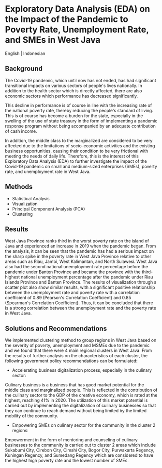 # Exploratory Data Analysis (EDA) on the Impact of the Pandemic to Poverty Rate, Unemployment Rate, and SMEs in West Java
English | Indonesian
## Background

The Covid-19 pandemic, which until now has not ended, has had significant transitional impacts on various sectors of people's lives nationally. In addition to the health sector which is directly affected, there are also economic sectors which performance has decreased significantly.

This decline in performance is of course in line with the increasing rate of the national poverty rate, thereby reducing the people's standard of living. This is of course has become a burden for the state, especially in the swelling of the use of state treasury in the form of implementing a pandemic response program without being accompanied by an adequate contribution of cash income.

In addition, the middle class to the marginalized are considered to be very affected due to the limitations of socio-economic activities and the existing business opportunities, causing their condition to be very frictional with meeting the needs of daily life. Therefore, this is the interest of this Exploratory Data Analysis (EDA) to further investigate the impact of the Covid-19 pandemic on small and medium-sized enterprises (SMEs), poverty rate, and unemployment rate in West Java.

## Methods

- Statistical Analysis
- Visualization
- Principal Component Analysis (PCA)
- Clustering

## Results

West Java Province ranks third in the worst poverty rate on the island of Java and experienced an increase in 2019 when the pandemic began. From the analysis, it can be seen that the pandemic has had a serious impact on the sharp spike in the poverty rate in West Java Province relative to other areas such as Riau, Jambi, West Kalimantan, and North Sulawesi. West Java also had the second national unemployment rate percentage before the pandemic under Banten Province and became the province with the third-highest national unemployment percentage after the pandemic under Riau Islands Province and Banten Province. The results of visualization through a scatter plot also show similar results, with a significant positive relationship between the unemployment rate and poverty rate with a correlation coefficient of 0.89 (Pearson's Correlation Coefficient) and 0.85 (Spearman's Correlation Coefficient). Thus, it can be concluded that there is a strong correlation between the unemployment rate and the poverty rate in West Java.

## Solutions and Recommendations

We implemented clustering method to group regions in West Java based on the severity of poverty, unemployment and MSMEs due to the pandemic and we found that there were 4 main regional clusters in West Java. From the results of further analysis on the characteristics of each cluster, the following government policy recommendations can be formulated:

- Accelerating business digitalization process, especially in the culinary sector: 

Culinary business is a business that has good market potential for the middle class and marginalized people. This is reflected in the contribution of the culinary sector to the GDP of the creative economy, which is rated at the highest, reaching 41% in 2020. The utilization of this market potential is carried out by implementing the digitalization of culinary businesses so that they can continue to reach demand without being limited by the limited mobility of the community.

- Empowering SMEs on culinary sector for the community in the cluster 2 regions: 

Empowerment in the form of mentoring and counseling of culinary businesses to the community is carried out to cluster 2 areas which include Sukabumi City, Cirebon City, Cimahi City, Bogor City, Purwakarta Regency, Kuningan Regency, and Sumedang Regency which are considered to have the highest high poverty rate and the lowest number of SMEs.
